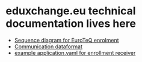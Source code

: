 # eduxchange.eu technical documentation lives here

- [Sequence diagram for EuroTeQ enrolment](./sequence-diagram.md)
- [Communication dataformat](./dataformat.md)
- [example application.yaml for enrollment receiver](./aplication.,yaml)
